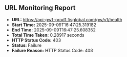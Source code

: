 ## URL Monitoring Report

- **URL:** https://api-gw1-prod1.fisglobal.com/gw/v1/health
- **Start Time:** 2025-09-09T16:47:25.319182
- **End Time:** 2025-09-09T16:47:25.608352
- **Total Time Taken:** 0.28917 seconds
- **HTTP Status Code:** 403
- **Status:** Failure
- **Failure Reason:** HTTP Status Code: 403
